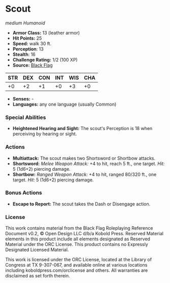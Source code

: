 # Scout

*medium* *Humanoid*

- **Armor Class:** 13 (leather armor)
- **Hit Points:** 25 
- **Speed:** walk 30 ft.
- **Perception**: 13
- **Stealth**: 16
- **Challenge Rating:** 1/2 (100 XP)
- **Source:** [Black Flag](https://koboldpress.com/kpstore/product/tovrpg-pg-mv/)

| STR | DEX | CON | INT | WIS | CHA |
| --- | --- | --- | --- | --- | --- |
| +0 | +2 | +1 | +0 | +3 | +0 |

- **Senses:** -
- **Languages:** any one language (usually Common)

### Special Abilities

- **Heightened Hearing and Sight:** The scout's Perception is 18 when perceiving by hearing or sight.

### Actions

- **Multiattack:** The scout makes two Shortsword or Shortbow attacks.
- **Shortsword:** _Melee Weapon Attack:_ +4 to hit, reach 5 ft., one target. _Hit:_ 5 (1d6+2) piercing damage.
- **Shortbow:** _Ranged Weapon Attack:_ +4 to hit, ranged 80/320 ft., one target. _Hit:_ 5 (1d6+2) piercing damage.

### Bonus Actions

- **Escape to Report:** The scout takes the Dash or Disengage action.


### License

This work contains material from the Black Flag Roleplaying Reference Document v0.2, © Open Design LLC d/b/a Kobold Press. Reserved Material elements in this product include all elements designated as Reserved Material under the ORC License. This product contains no Expressly Designated Licensed Material.

This work is licensed under the ORC License, located at the Library of Congress at TX 9-307-067, and available online at various locations including koboldpress.com/orclicense and others. All warranties are disclaimed as set forth therein.
